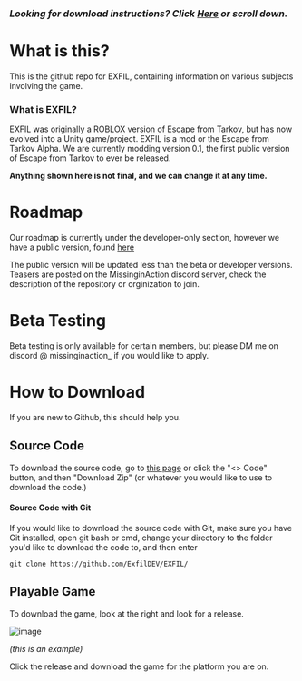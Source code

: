 ### *Looking for download instructions? Click [Here](https://github.com/ExfilDEV/EXFIL#how-to-download) or scroll down.*

# What is this?
This is the github repo for EXFIL, containing information on various subjects involving the game.
### What is EXFIL?
EXFIL was originally a ROBLOX version of Escape from Tarkov, but has now evolved into a Unity game/project. EXFIL is a mod or the Escape from Tarkov Alpha. We are currently modding version 0.1, the first public version of Escape from Tarkov to ever be released.

**Anything shown here is not final, and we can change it at any time.**

# Roadmap
Our roadmap is currently under the developer-only section, however we have a public version, found [here](https://github.com/orgs/ExfilDEV/projects/3)

The public version will be updated less than the beta or developer versions.
Teasers are posted on the MissinginAction discord server, check the description of the repository or orginization to join.

# Beta Testing
Beta testing is only available for certain members, but please DM me on discord @ missinginaction_ if you would like to apply.

# How to Download
If you are new to Github, this should help you.

## Source Code
To download the source code, go to [this page](https://github.com/ExfilDEV/EXFIL.git) or click the "<> Code" button, and then "Download Zip" (or whatever you would like to use to download the code.)
#### Source Code with Git
If you would like to download the source code with Git, make sure you have Git installed, open git bash or cmd, change your directory to the folder you'd like to download the code to, and then enter
```
git clone https://github.com/ExfilDEV/EXFIL/
```
## Playable Game
To download the game, look at the right and look for a release.

![image](https://user-images.githubusercontent.com/91987199/232502201-f3cc721d-ef6f-4f89-8eb0-71cfbcb74fbd.png)

*(this is an example)*

Click the release and download the game for the platform you are on.
